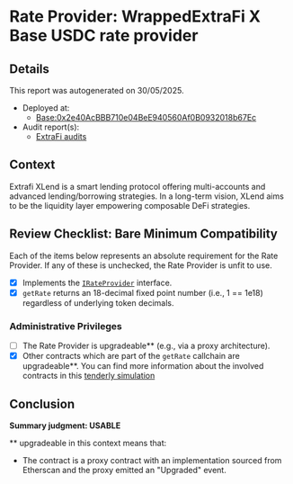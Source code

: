 
# Rate Provider: WrappedExtraFi X Base USDC rate provider

## Details
This report was autogenerated on 30/05/2025.

- Deployed at:
    - [Base:0x2e40AcBBB710e04BeE940560Af0B0932018b67Ec](https://basescan.org/address/0x2e40AcBBB710e04BeE940560Af0B0932018b67Ec)
- Audit report(s):
    - [ExtraFi audits](https://github.com/ExtraFi/static-a-token-v3/tree/main/audits)

## Context
Extrafi XLend is a smart lending protocol offering multi-accounts and advanced lending/borrowing strategies. In a long-term vision, XLend aims to be the liquidity layer empowering composable DeFi strategies.

## Review Checklist: Bare Minimum Compatibility
Each of the items below represents an absolute requirement for the Rate Provider. If any of these is unchecked, the Rate Provider is unfit to use.

- [x] Implements the [`IRateProvider`](https://github.com/balancer/balancer-v2-monorepo/blob/bc3b3fee6e13e01d2efe610ed8118fdb74dfc1f2/pkg/interfaces/contracts/pool-utils/IRateProvider.sol) interface.
- [x] `getRate` returns an 18-decimal fixed point number (i.e., 1 == 1e18) regardless of underlying token decimals.

### Administrative Privileges
- [ ] The Rate Provider is upgradeable** (e.g., via a proxy architecture).
- [x] Other contracts which are part of the `getRate` callchain are upgradeable**. You can find more information
   about the involved contracts in this [tenderly simulation](https://www.tdly.co/shared/simulation/4308397b-4633-4716-b3dc-3cb9cc05a12e)

## Conclusion
**Summary judgment: USABLE**

** upgradeable in this context means that:
- The contract is a proxy contract with an implementation sourced from Etherscan and the proxy emitted an "Upgraded" event.
    
